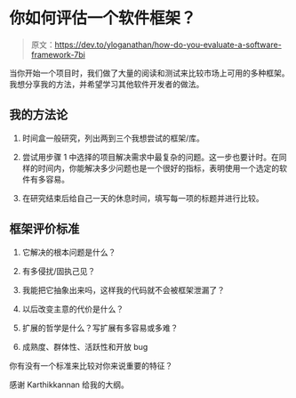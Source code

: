 # 你如何评估一个软件框架？

> 原文：<https://dev.to/yloganathan/how-do-you-evaluate-a-software-framework-7bi>

当你开始一个项目时，我们做了大量的阅读和测试来比较市场上可用的多种框架。我想分享我的方法，并希望学习其他软件开发者的做法。

## 我的方法论

1.  时间盒一般研究，列出两到三个我想尝试的框架/库。

2.  尝试用步骤 1 中选择的项目解决需求中最复杂的问题。这一步也要计时。在同样的时间内，你能解决多少问题也是一个很好的指标，表明使用一个选定的软件有多容易。

3.  在研究结束后给自己一天的休息时间，填写每一项的标题并进行比较。

## 框架评价标准

1.  它解决的根本问题是什么？

2.  有多侵扰/固执己见？

3.  我能把它抽象出来吗，这样我的代码就不会被框架泄漏了？

4.  以后改变主意的代价是什么？

5.  扩展的哲学是什么？写扩展有多容易或多难？

6.  成熟度、群体性、活跃性和开放 bug

你有没有一个标准来比较对你来说重要的特征？

感谢 Karthikkannan 给我的大纲。